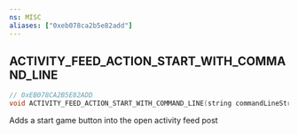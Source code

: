 ```yaml
---
ns: MISC
aliases: ["0xeb078ca2b5e82add"]
---
```

## ACTIVITY_FEED_ACTION_START_WITH_COMMAND_LINE

```c
// 0xEB078CA2B5E82ADD
void ACTIVITY_FEED_ACTION_START_WITH_COMMAND_LINE(string commandLineString, string labelString);
```

Adds a start game button into the open activity feed post

